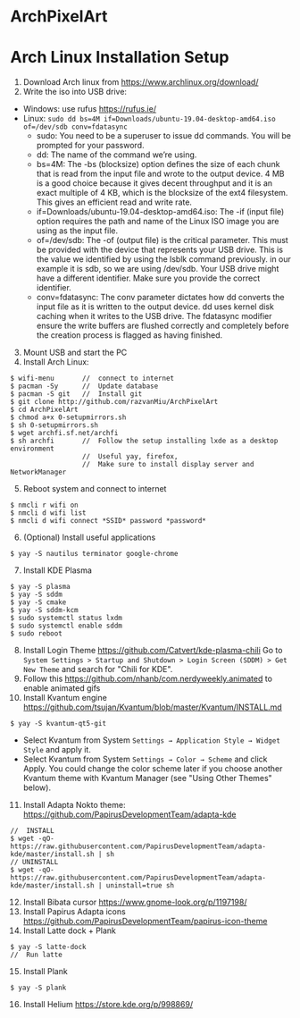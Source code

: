 # ArchPixelArt

# Arch Linux Installation Setup

1. Download Arch linux from https://www.archlinux.org/download/
2. Write the iso into USB drive:
  - Windows: use rufus https://rufus.ie/
  - Linux: `sudo dd bs=4M if=Downloads/ubuntu-19.04-desktop-amd64.iso of=/dev/sdb conv=fdatasync`
    * sudo: You need to be a superuser to issue dd commands. You will be prompted for your password.
    * dd: The name of the command we’re using.
    * bs=4M: The -bs (blocksize) option defines the size of each chunk that is read from the input file and wrote to the output device. 4 MB is a good choice because it gives decent throughput and it is an exact multiple of 4 KB, which is the blocksize of the ext4 filesystem. This gives an efficient read and write rate.
    * if=Downloads/ubuntu-19.04-desktop-amd64.iso: The -if (input file) option requires the path and name of the Linux ISO image you are using as the input file.
    * of=/dev/sdb: The -of (output file) is the critical parameter. This must be provided with the device that represents your USB drive. This is the value we identified by using the lsblk command previously. in our example it is sdb, so we are using /dev/sdb. Your USB drive might have a different identifier. Make sure you provide the correct identifier.
    * conv=fdatasync: The conv parameter dictates how dd converts the input file as it is written to the output device. dd uses kernel disk caching when it writes to the USB drive. The fdatasync modifier ensure the write buffers are flushed correctly and completely before the creation process is flagged as having finished.
3. Mount USB and start the PC
4. Install Arch Linux:
```
$ wifi-menu       //  connect to internet
$ pacman -Sy      //  Update database
$ pacman -S git   //  Install git
$ git clone http://github.com/razvanMiu/ArchPixelArt
$ cd ArchPixelArt
$ chmod a+x 0-setupmirrors.sh
$ sh 0-setupmirrors.sh
$ wget archfi.sf.net/archfi
$ sh archfi       //  Follow the setup installing lxde as a desktop environment
                  //  Useful yay, firefox,
                  //  Make sure to install display server and NetworkManager
```
5. Reboot system and connect to internet
```
$ nmcli r wifi on
$ nmcli d wifi list
$ nmcli d wifi connect *SSID* password *password*
```
6. (Optional) Install useful applications
```
$ yay -S nautilus terminator google-chrome
```
7. Install KDE Plasma
```
$ yay -S plasma
$ yay -S sddm
$ yay -S cmake
$ yay -S sddm-kcm
$ sudo systemctl status lxdm
$ sudo systemctl enable sddm
$ sudo reboot
```
8. Install Login Theme https://github.com/Catvert/kde-plasma-chili
Go to `System Settings > Startup and Shutdown > Login Screen (SDDM) > Get New Theme` and search for "Chili for KDE".
9. Follow this https://github.com/nhanb/com.nerdyweekly.animated to enable animated gifs
10. Install Kvantum engine https://github.com/tsujan/Kvantum/blob/master/Kvantum/INSTALL.md
```
$ yay -S kvantum-qt5-git
```
  - Select Kvantum from System `Settings → Application Style → Widget Style` and apply it.
  - Select Kvantum from System `Settings → Color → Scheme` and click Apply. You could change the color scheme later if you choose another Kvantum theme with Kvantum Manager (see "Using Other Themes" below).
11. Install Adapta Nokto theme: https://github.com/PapirusDevelopmentTeam/adapta-kde
```
//  INSTALL
$ wget -qO- https://raw.githubusercontent.com/PapirusDevelopmentTeam/adapta-kde/master/install.sh | sh
// UNINSTALL
$ wget -qO- https://raw.githubusercontent.com/PapirusDevelopmentTeam/adapta-kde/master/install.sh | uninstall=true sh
```
12. Install Bibata cursor https://www.gnome-look.org/p/1197198/
13. Install Papirus Adapta icons https://github.com/PapirusDevelopmentTeam/papirus-icon-theme
14. Install Latte dock + Plank
```
$ yay -S latte-dock
//  Run latte
```
15. Install Plank
```
$ yay -S plank
```
16. Install Helium https://store.kde.org/p/998869/
